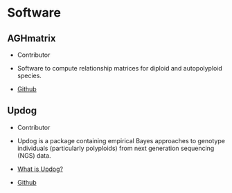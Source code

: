 # Software

## AGHmatrix

- Contributor

- Software to compute relationship matrices for diploid and autopolyploid species. 

- [Github](https://github.com/prmunoz/AGHmatrix)


## Updog

- Contributor

- Updog is a package containing empirical Bayes approaches to genotype individuals (particularly polyploids) from next generation sequencing (NGS) data.

- [What is Updog?](http://dcgerard.github.io/research/2018/03/16/updog.html)  

- [Github](https://github.com/dcgerard/updog)


